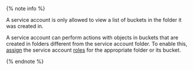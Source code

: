 {% note info %}

A service account is only allowed to view a list of buckets in the folder it was created in.

A service account can perform actions with objects in buckets that are created in folders different from the service account folder. To enable this, [assign](../../iam/operations/sa/assign-role-for-sa.md) the service account [roles](../../storage/security/index.md#service-roles) for the appropriate folder or its bucket.

{% endnote %}